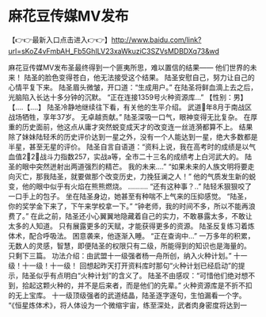 # 麻花豆传媒MV发布

【👉👉最新入口点击进入👉👉】http://www.baidu.com/link?url=sKoZ4vFmbAH_Fb5GhILV23xaWkuziC3SZVsMDBDXq73&wd


麻花豆传媒MV发布圣最终得到一个匪夷所思，难以置信的结果—— 他们世界的未来！ 陆圣的脸色变得苍白，他无法接受这个结果。 陆圣安慰自己，努力让自己的心情平复下来。 陆圣眉头微皱，开口道：“生成用户。” 在陆圣将鲜血滴上去之后，光脑陷入长达十多分钟的沉默。 “正在连接1359号火种资源库...” 【性别：男】 【....【....】 陆圣冷静地继续往下看，有关他的生平介绍。 武道񽱐年8月于南战区战场牺牲，享年37岁。 无卓越贡献。” 陆圣深吸一口气，眼神变得无比复杂。 在厚重的历史面前，他这点从庸才突然蜕变成天才的改变连一丝涟漪都算不上。 结果除了妹妹陆轻禾的历史评价达到一星之外，没有一个人能达到一星，绝大多数都是半星，甚至无星的评价。 陆圣自言自语道：“资料上说，我在高考时的成绩是以气血值2񱟑2，战斗力指数257，实战a等，全市二十三名的成绩考上白河武大的。 陆圣的眼中突然迸射出两道强烈的精芒。 我的未来....” “如果未来的人族文明将要走向灭亡，那我陆圣，就要做那个改变历史，力挽狂澜之人！” 他的气质发生新的蜕变，他的眼中似乎有火焰在熊熊燃烧。 .......... “还有这种事？..” 陆轻禾狠狠咬了一口手上的包子。 坐在陆圣身边，她甚至有种喘不上气来的压抑感觉。 “陆圣，你的奖学金下来了，下午来学校拿一下。” “钟老师，我的时间不多，所以不能再浪费了。” 在此之前，陆圣还小心翼翼地隐藏着自己的实力，不敢暴露太多，不敢让太多的人知道。 只有展露更多的天赋，才能获得更多的资源。 陆圣反复练习着炼体术，配合呼吸法。 困意袭来，他逐渐入睡。 “正在查询中...” 一万多年的积累，无数人的灵感，智慧，即便陆圣的权限只有二级，所能得到的知识也是海量的。 只剩下三篇。 功法介绍：由武盟十一级强者杨一舟所创，纳入火种计划。” 十一级！十一级！十一级！ 回想起昨天打开资料库时那句“火种计划已经启动”的提示，陆圣似乎有点明白“火种计划”的含义了。 陆圣不由感叹：“可惜他们绝对想不到，拾起这颗火种的，并不是后来者，而是他们的先辈。” 火种资源库是不折不扣的无上宝库。 十一级顶级强者的武道结晶，陆圣逐字逐句，生怕漏看一个字。 “《恒星炼体术》，将人体设为一个微缩宇宙，练至深处，武者肉身密度将达到一
